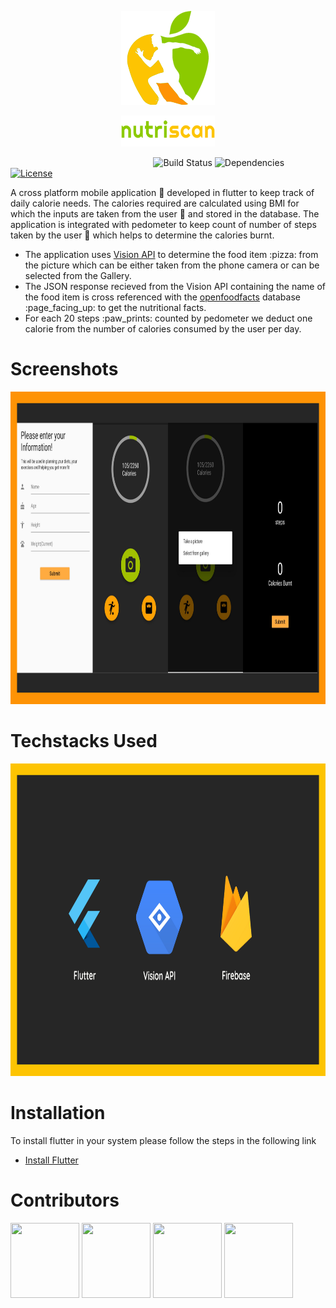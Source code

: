<p align="center">
  <img src="/assets/logoimage.png">
</p>
<p align="center">
  <img height="50" width="150" src="/assets/logotext.png">
</p>

&nbsp;&nbsp;&nbsp;&nbsp;&nbsp;&nbsp;&nbsp;&nbsp;&nbsp;&nbsp;&nbsp;&nbsp;&nbsp;&nbsp;&nbsp;&nbsp;&nbsp;&nbsp;&nbsp;&nbsp;&nbsp;&nbsp;&nbsp;&nbsp;&nbsp;&nbsp;&nbsp;&nbsp;&nbsp;&nbsp;&nbsp;&nbsp;&nbsp;&nbsp;&nbsp;&nbsp;&nbsp;&nbsp;&nbsp;&nbsp;&nbsp;&nbsp;&nbsp;&nbsp;&nbsp;&nbsp;&nbsp;&nbsp;&nbsp;&nbsp;&nbsp;&nbsp;&nbsp;&nbsp;&nbsp;&nbsp;&nbsp;
![Build Status](https://travis-ci.org/anfederico/Clairvoyant.svg?branch=master)
![Dependencies](https://img.shields.io/badge/dependencies-up%20to%20date-brightgreen.svg)
[![License](https://img.shields.io/badge/license-MIT-blue.svg)](https://opensource.org/licenses/MIT)

A cross platform mobile application :iphone: developed in flutter to keep track of daily calorie needs. The calories required are calculated using BMI for which the inputs are taken from the user :bow: and stored in the database. The application is integrated with pedometer to keep count of number of steps taken by the user :walking: which helps to determine the calories burnt.

<ul>
  <li> The application uses <a href="https://cloud.google.com/vision/">Vision API</a> to determine the food item :pizza: from the picture which can be either taken from the phone camera or can be selected from the Gallery.

  <li> The JSON response recieved from the Vision API containing the name of the food item is cross referenced with the <a href="https://world.openfoodfacts.org/">openfoodfacts</a> database :page_facing_up: to get the nutritional facts.
  
  <li> For each 20 steps :paw_prints: counted by pedometer we deduct one calorie from the number of calories consumed by the user per day.
</ul>

# Screenshots

<p float="left">
  <img src="assets/Screenshots.png" width="900" height="500" />
</p>

# Techstacks Used

<p float="left">
  <img src="assets/Techstacks.png" width="900" height="500" />
</p>

# Installation

To install flutter in your system please follow the steps in the following link
* [Install Flutter](https://flutter.dev/get-started/)

# Contributors

<p float="left">
  <a href="https://github.com/ShreyasBaliga"><img src="https://avatars3.githubusercontent.com/u/24814222?s=400&v=4" width="110" height="120" /></a>
  <a href="https://github.com/melwinlobo18"><img src="https://avatars2.githubusercontent.com/u/29202917?s=400&v=4" width="110" height="120" /></a>
  <a href="https://github.com/imhighoncoffee"><img src="https://avatars1.githubusercontent.com/u/20843881?s=400&v=4" width="110" height="120" /></a>
  <a href="https://github.com/ekokratos"><img src="https://avatars3.githubusercontent.com/u/26033335?s=400&v=4" width="110" height="120" /></a>
</p>
